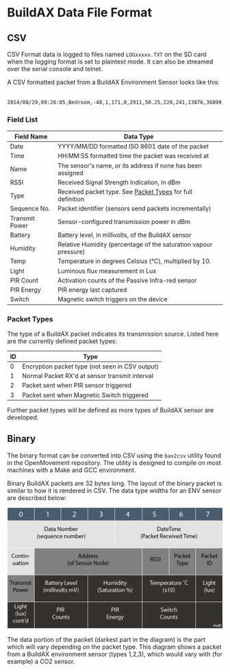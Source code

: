
# BuildAX Data File Format

## CSV 

CSV Format data is logged to files named `LOGxxxxx.TXT` on the SD card when
the logging format is set to plaintext mode. It can also be streamed over the 
serial console and telnet.

A CSV formatted packet from a BuildAX Environment Sensor looks like this:


````
	2014/08/29,09:26:05,Bedroom,-48,1,171,0,2911,50.25,220,241,13876,36099,25
````

### Field List

 Field Name     | Data Type                      
 -------------- | -----------
 Date           | YYYY/MM/DD formatted ISO 8601 date of the packet
 Time           | HH:MM:SS formatted time the packet was received at
 Name           | The sensor's name, or its address if none has been assigned
 RSSI           | Received Signal Strength Indication, in dBm
 Type           | Received packet type. See [Packet Types](#packet-types) for full definition
 Sequence No.   | Packet identifier (sensors send packets incrementally)
 Transmit Power | Sensor-configured transmission power in dBm 
 Battery        | Battery level, in millivolts, of the BuildAX sensor
 Humidity       | Relative Humidity (percentage of the saturation vapour pressure)
 Temp           | Temperature in degrees Celsius (°C), multiplied by 10.
 Light          | Luminous flux measurement in Lux
 PIR Count      | Activation counts of the Passive Infra-red sensor 
 PIR Energy     | PIR energy last captured
 Switch         | Magnetic switch triggers on the device


### Packet Types

The type of a BuildAX packet indicates its transmission source. Listed here are
the currently defined packet types:

 ID    | Type
 ----- | ------
 0     | Encryption packet type (not seen in CSV output)
 1     | Normal Packet RX'd at sensor transmit interval
 2     | Packet sent when PIR sensor triggered
 3     | Packet sent when Magnetic Switch triggered 

Further packet types will be defined as more types of BuildAX sensor are 
developed. 


## Binary

The binary format can be converted into CSV using the `bax2csv` utility found
in the OpenMovement repository. The utility is designed to compile on most
machines with a Make and GCC environment.

Binary BuildAX packets are 32 bytes long. The layout of the binary packet is 
similar to how it is rendered in CSV. The data type widths for an ENV sensor 
are described below:

![Data Width Description Image](img/datawidth.png)

The data portion of the packet (darkest part in the diagram) is the part which
will vary depending on the packet type. This diagram shows a packet from a 
BuildAX environment sensor (types 1,2,3), which would vary with (for example)
a CO2 sensor.
